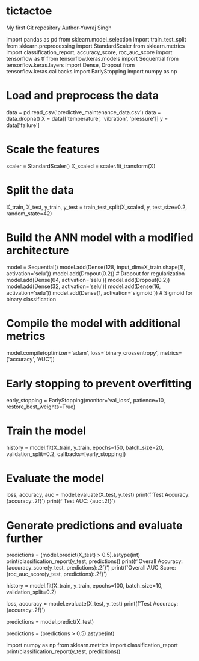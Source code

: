 # tictactoe
My first Git repository 
Author-Yuvraj Singh

import pandas as pd
from sklearn.model_selection import train_test_split
from sklearn.preprocessing import StandardScaler
from sklearn.metrics import classification_report, accuracy_score, roc_auc_score
import tensorflow as tf
from tensorflow.keras.models import Sequential
from tensorflow.keras.layers import Dense, Dropout
from tensorflow.keras.callbacks import EarlyStopping
import numpy as np

# Load and preprocess the data
data = pd.read_csv('predictive_maintenance_data.csv')
data = data.dropna()
X = data[['temperature', 'vibration', 'pressure']]
y = data['failure']

# Scale the features
scaler = StandardScaler()
X_scaled = scaler.fit_transform(X)

# Split the data
X_train, X_test, y_train, y_test = train_test_split(X_scaled, y, test_size=0.2, random_state=42)

# Build the ANN model with a modified architecture
model = Sequential()
model.add(Dense(128, input_dim=X_train.shape[1], activation='selu'))
model.add(Dropout(0.2))  # Dropout for regularization
model.add(Dense(64, activation='selu'))
model.add(Dropout(0.2))
model.add(Dense(32, activation='selu'))
model.add(Dense(16, activation='selu'))
model.add(Dense(1, activation='sigmoid'))  # Sigmoid for binary classification

# Compile the model with additional metrics
model.compile(optimizer='adam', loss='binary_crossentropy', metrics=['accuracy', 'AUC'])

# Early stopping to prevent overfitting
early_stopping = EarlyStopping(monitor='val_loss', patience=10, restore_best_weights=True)

# Train the model
history = model.fit(X_train, y_train, epochs=150, batch_size=20, validation_split=0.2, callbacks=[early_stopping])

# Evaluate the model
loss, accuracy, auc = model.evaluate(X_test, y_test)
print(f'Test Accuracy: {accuracy:.2f}')
print(f'Test AUC: {auc:.2f}')

# Generate predictions and evaluate further
predictions = (model.predict(X_test) > 0.5).astype(int)
print(classification_report(y_test, predictions))
print(f'Overall Accuracy: {accuracy_score(y_test, predictions):.2f}')
print(f'Overall AUC Score: {roc_auc_score(y_test, predictions):.2f}')

history = model.fit(X_train, y_train, epochs=100, batch_size=10, validation_split=0.2)

loss, accuracy = model.evaluate(X_test, y_test)
print(f'Test Accuracy: {accuracy:.2f}')

predictions = model.predict(X_test)

predictions = (predictions > 0.5).astype(int)

import numpy as np
from sklearn.metrics import classification_report
print(classification_report(y_test, predictions))

